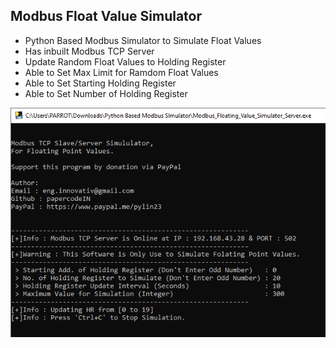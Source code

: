## Modbus Float Value Simulator

- Python Based Modbus Simulator to Simulate Float Values
- Has inbuilt Modbus TCP Server
- Update Random Float Values to Holding Register
- Able to Set Max Limit for Ramdom Float Values
- Able to Set Starting Holding Register
- Able to Set Number of Holding Register 

![](img_1.PNG?raw=true)

